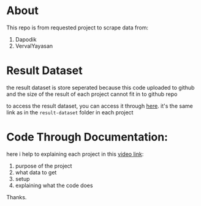 # About
This repo is from requested project to scrape data from:
1. Dapodik 
2. VervalYayasan

# Result Dataset
the result dataset is store seperated because this code uploaded to github and the size of the result of each project cannot fit in to github repo

to access the result dataset, you can access it through [here](https://binusianorg-my.sharepoint.com/personal/stevanus_febrian_binus_ac_id/_layouts/15/guestaccess.aspx?share=EnnvxROUz8BGiKwTSEYeOg4Biq2wjqnPYcCnvjGE6Hh1rw&e=tKwUoa). it's the same link as in the `result-dataset` folder in each project

# Code Through Documentation:
here i help to explaining each project in this [video link](https://binusianorg-my.sharepoint.com/personal/stevanus_febrian_binus_edu/_layouts/15/guestaccess.aspx?share=Eo4EYzYRvY1HlTRR91Se3RIBrY-TomHaJugRPi1krj16wQ&e=6b3GTv):
1. purpose of the project
2. what data to get 
3. setup
4. explaining what the code does

Thanks.